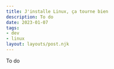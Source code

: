 ```yaml
---
title: J'installe Linux, ça tourne bien
description: To do
date: 2023-01-07
tags:
- dev
- linux
layout: layouts/post.njk
---
```


To do
